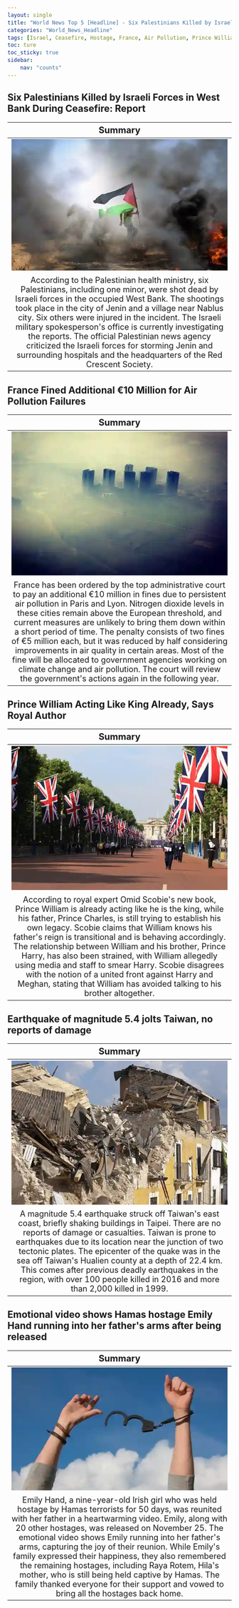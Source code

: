 ```yaml
---
layout: single
title: "World News Top 5 [Headline] - Six Palestinians Killed by Israeli Force, Prince William Acting Like King Already"
categories: "World_News_Headline"
tags: [Israel, Ceasefire, Hostage, France, Air Pollution, Prince William, Prince Harry, Taiwan, Earthquake, Hamas]
toc: ture
toc_sticky: true
sidebar:
    nav: "counts"
---
```


<style>
table th:first-of-type {
    width: 100%;
    font-size: 20px;
}
table td:nth-of-type(1) {
    width: 100%;
    font-size: 18px;
}
</style>

## Six Palestinians Killed by Israeli Forces in West Bank During Ceasefire: Report

Summary | 
:---:|
![](/assets/images/2023-11-26-World_News_Headline_231126_1-1.webp) |
According to the Palestinian health ministry, six Palestinians, including one minor, were shot dead by Israeli forces in the occupied West Bank. The shootings took place in the city of Jenin and a village near Nablus city. Six others were injured in the incident. The Israeli military spokesperson's office is currently investigating the reports. The official Palestinian news agency criticized the Israeli forces for storming Jenin and surrounding hospitals and the headquarters of the Red Crescent Society. |

## France Fined Additional €10 Million for Air Pollution Failures

Summary | 
:---:|
![](/assets/images/2023-11-26-World_News_Headline_231126_1-2.webp) |
France has been ordered by the top administrative court to pay an additional €10 million in fines due to persistent air pollution in Paris and Lyon. Nitrogen dioxide levels in these cities remain above the European threshold, and current measures are unlikely to bring them down within a short period of time. The penalty consists of two fines of €5 million each, but it was reduced by half considering improvements in air quality in certain areas. Most of the fine will be allocated to government agencies working on climate change and air pollution. The court will review the government's actions again in the following year. |

## Prince William Acting Like King Already, Says Royal Author

Summary | 
:---:|
![](/assets/images/2023-11-26-World_News_Headline_231126_1-3.webp) |
According to royal expert Omid Scobie's new book, Prince William is already acting like he is the king, while his father, Prince Charles, is still trying to establish his own legacy. Scobie claims that William knows his father's reign is transitional and is behaving accordingly. The relationship between William and his brother, Prince Harry, has also been strained, with William allegedly using media and staff to smear Harry. Scobie disagrees with the notion of a united front against Harry and Meghan, stating that William has avoided talking to his brother altogether. |

## Earthquake of magnitude 5.4 jolts Taiwan, no reports of damage

Summary | 
:---:|
![](/assets/images/2023-11-26-World_News_Headline_231126_1-4.webp) |
A magnitude 5.4 earthquake struck off Taiwan's east coast, briefly shaking buildings in Taipei. There are no reports of damage or casualties. Taiwan is prone to earthquakes due to its location near the junction of two tectonic plates. The epicenter of the quake was in the sea off Taiwan's Hualien county at a depth of 22.4 km. This comes after previous deadly earthquakes in the region, with over 100 people killed in 2016 and more than 2,000 killed in 1999. |

## Emotional video shows Hamas hostage Emily Hand running into her father's arms after being released

Summary | 
:---:|
![](/assets/images/2023-11-26-World_News_Headline_231126_1-5.webp) |
Emily Hand, a nine-year-old Irish girl who was held hostage by Hamas terrorists for 50 days, was reunited with her father in a heartwarming video. Emily, along with 20 other hostages, was released on November 25. The emotional video shows Emily running into her father's arms, capturing the joy of their reunion. While Emily's family expressed their happiness, they also remembered the remaining hostages, including Raya Rotem, Hila's mother, who is still being held captive by Hamas. The family thanked everyone for their support and vowed to bring all the hostages back home. |